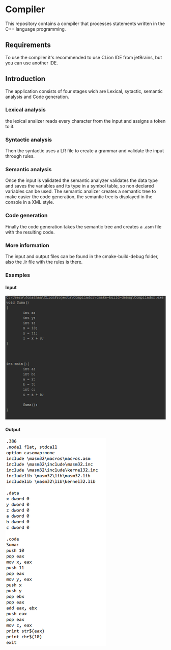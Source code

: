 # Compiler
This repository contains a compiler that processes statements written in the C++ language programming.

## Requirements
To use the compiler it's recommended to use CLion IDE from jetBrains, but you can use another IDE.

## Introduction
The application consists of four stages wich are Lexical, sytactic, semantic analysis and Code generation.

### Lexical analysis
the lexical analizer reads every character from the input and assigns a token to it.

### Syntactic analysis
Then the syntactic uses a LR file to create a grammar and validate the input through rules. 

### Semantic analysis
Once the input is validated the semantic analyzer validates the data type and saves the variables and its type in a symbol table, so non declared variables can be used.
The semantic analizer creates a semantic tree to make easier the code generation, the semantic tree is displayed in the console in a XML style.

### Code generation
Finally the code generation takes the semantic tree and creates a .asm file with the resulting code.

### More information
The input and output files can be found in the cmake-build-debug folder, also the .lr file with the rules is there.

### Examples

#### Input

<img src="https://github.com/JonathanVega08/Compiler/blob/master/img/Input.png"/>

#### Output
<img src="https://github.com/JonathanVega08/Compiler/blob/master/img/output.png"/>



